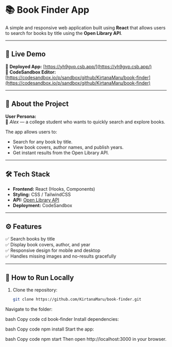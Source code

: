 # 📚 Book Finder App

A simple and responsive web application built using **React** that allows users to search for books by title using the **Open Library API**.  

---

## 🚀 Live Demo
🔗 **Deployed App:** [https://yh9gvp.csb.app/](https://yh9gvp.csb.app/)  
🔗 **CodeSandbox Editor:** [https://codesandbox.io/p/sandbox/github/KirtanaMaru/book-finder](https://codesandbox.io/p/sandbox/github/KirtanaMaru/book-finder)

---

## 🧠 About the Project

**User Persona:**  
👤 *Alex* — a college student who wants to quickly search and explore books.  

The app allows users to:
- Search for any book by title.  
- View book covers, author names, and publish years.  
- Get instant results from the Open Library API.  

---

## 🛠️ Tech Stack

- **Frontend:** React (Hooks, Components)
- **Styling:** CSS / TailwindCSS  
- **API:** [Open Library API](https://openlibrary.org/search.json?title={bookTitle})
- **Deployment:** CodeSandbox

---

## ⚙️ Features

✅ Search books by title  
✅ Display book covers, author, and year  
✅ Responsive design for mobile and desktop  
✅ Handles missing images and no-results gracefully  

---


## 🧪 How to Run Locally

1. Clone the repository:
   ```bash
   git clone https://github.com/KirtanaMaru/book-finder.git
Navigate to the folder:

bash
Copy code
cd book-finder
Install dependencies:

bash
Copy code
npm install
Start the app:

bash
Copy code
npm start
Then open http://localhost:3000 in your browser.

